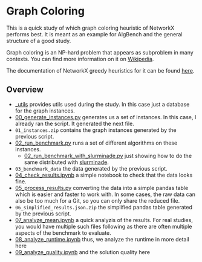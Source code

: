 # Graph Coloring

This is a quick study of which graph coloring heuristic of NetworkX performs
best. It is meant as an example for AlgBench and the general structure of a good
study.

Graph coloring is an NP-hard problem that appears as subproblem in many
contexts. You can find more information on it on
[Wikipedia](https://en.wikipedia.org/wiki/Graph_coloring).

The documentation of NetworkX greedy heuristics for it can be found
[here](https://networkx.org/documentation/stable/reference/algorithms/generated/networkx.algorithms.coloring.greedy_color.html#networkx.algorithms.coloring.greedy_color).

## Overview

- [_utils](./_utils) provides utils used during the study. In this case just a database
  for the graph instances.
- [00_generate_instances.py](./00_generate_instances.py) generates us a set of instances. In this case, I
  already ran the script. It generated the next file.
- `01_instances.zip` contains the graph instances generated by the previous
  script.
- [02_run_benchmark.py](./02_run_benchmark.py) runs a set of different algorithms on these instances.
  - [02_run_benchmark_with_slurminade.py](./02_run_benchmark_with_slurminade.py) just showing how to do the same
    distributed with [slurminade](https://github.com/d-krupke/slurminade).
- `03_benchmark_data` the data generated by the previous script.
- [04_check_results.ipynb](./04_check_results.ipynb) a simple notebook to check that the data looks fine.
- [05_process_results.py](./05_process_results.py) converting the data into a simple pandas table which
  is easier and faster to work with. In some cases, the raw data can also be too
  much for a Git, so you can only share the reduced file.
- `06_simplified_results.json.zip` the simplified pandas table generated by the
  previous script.
- [07_analyze_mean.ipynb](./07_analyze_mean.ipynb) a quick analyzis of the results. For real studies, you
  would have multiple such files following as there are often multiple aspects
  of the benchmark to evaluate.
- [08_analyze_runtime.ipynb](./08_analyze_runtime.ipynb) thus, we analyze the runtime in more detail here
- [09_analyze_quality.ipynb](./09_analyze_quality.ipynb) and the solution quality here

